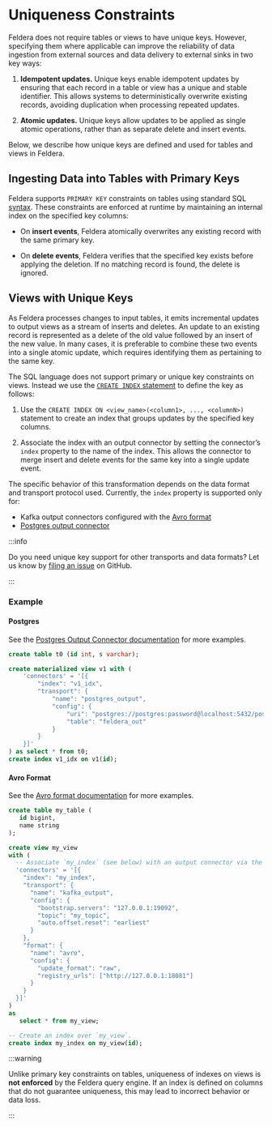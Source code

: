 # Uniqueness Constraints

Feldera does not require tables or views to have unique keys. However, specifying
them where applicable can improve the reliability of data ingestion from external
sources and data delivery to external sinks in two key ways:

1. **Idempotent updates.** Unique keys enable idempotent updates by ensuring that
 each record in a table or view has a unique and stable identifier. This allows systems
 to deterministically overwrite existing records, avoiding duplication when processing
 repeated updates.

2. **Atomic updates.** Unique keys allow updates to be applied as single atomic
 operations, rather than as separate delete and insert events.

Below, we describe how unique keys are defined and used for tables and views in Feldera.

## Ingesting Data into Tables with Primary Keys

Feldera supports `PRIMARY KEY` constraints on tables using standard SQL
[syntax](/sql/grammar/#creating-tables). These constraints are enforced at runtime by
maintaining an internal index on the specified key columns:

- On **insert events**, Feldera atomically overwrites any existing record with the same primary key.

- On **delete events**, Feldera verifies that the specified key exists before applying the deletion.
 If no matching record is found, the delete is ignored.

## Views with Unique Keys

As Feldera processes changes to input tables, it emits incremental updates to output views as a stream of inserts and deletes. An update to an existing record is represented as a delete of the old value followed by an insert of the new value. In many cases, it is preferable to combine these two events into a single atomic update, which requires identifying them as pertaining to the same key.

The SQL language does not support primary or unique key constraints on views. Instead we use the [`CREATE INDEX` statement](/sql/grammar/) to define the key
as follows:

1. Use the `CREATE INDEX ON <view_name>(<column1>, ..., <columnN>)` statement to create an index that groups updates by the specified key columns.

2. Associate the index with an output connector by setting the connector’s `index` property to the name of the index. This allows the connector to merge insert and delete events for the same key into a single update event.

The specific behavior of this transformation depends on the data format and transport protocol used. Currently, the `index` property is supported only for:
- Kafka output connectors configured with the [Avro format](/formats/avro/)
- [Postgres output connector](/connectors/sinks/postgresql)

:::info

Do you need unique key support for other transports and data formats?
Let us know by [filing an
issue](https://github.com/feldera/feldera/issues) on GitHub.

:::

### Example

#### Postgres

See the [Postgres Output Connector documentation](/connectors/sinks/postgresql)
for more examples.

```sql
create table t0 (id int, s varchar);

create materialized view v1 with (
    'connectors' = '[{
        "index": "v1_idx",
        "transport": {
            "name": "postgres_output",
            "config": {
                "uri": "postgres://postgres:password@localhost:5432/postgres",
                "table": "feldera_out"
            }
        }
    }]'
) as select * from t0;
create index v1_idx on v1(id);
```

#### Avro Format

See the [Avro format documentation](/formats/avro#examples-1) for more examples.


```sql
create table my_table (
   id bigint,
   name string
);

create view my_view
with (
  -- Associate `my_index` (see below) with an output connector via the connector’s `index` property.
  'connectors' = '[{
    "index": "my_index",
    "transport": {
      "name": "kafka_output",
      "config": {
        "bootstrap.servers": "127.0.0.1:19092",
        "topic": "my_topic",
        "auto.offset.reset": "earliest"
      }
    },
    "format": {
      "name": "avro",
      "config": {
        "update_format": "raw",
        "registry_urls": ["http://127.0.0.1:18081"]
      }
    }
  }]'
)
as
   select * from my_view;

-- Create an index over `my_view`.
create index my_index on my_view(id);
```

:::warning

Unlike primary key constraints on tables, uniqueness of indexes on views is **not enforced** by the Feldera query engine. If an index is defined on columns that do not guarantee uniqueness, this may lead to incorrect behavior or data loss.

:::


